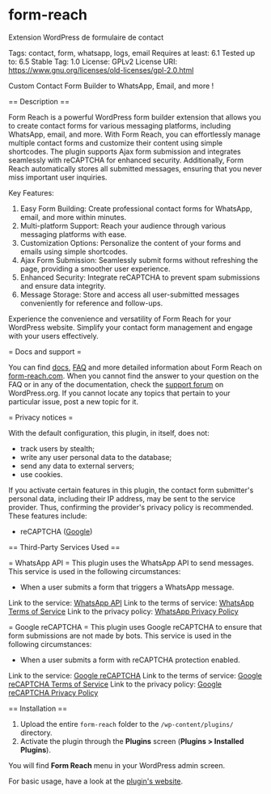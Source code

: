 # form-reach
Extension WordPress de formulaire de contact

Tags: contact, form, whatsapp, logs, email
Requires at least: 6.1
Tested up to: 6.5
Stable Tag: 1.0
License: GPLv2
License URI: https://www.gnu.org/licenses/old-licenses/gpl-2.0.html

Custom Contact Form Builder to WhatsApp, Email, and more !

== Description ==

Form Reach is a powerful WordPress form builder extension that allows you to create contact forms for various messaging platforms, including WhatsApp, email, and more. With Form Reach, you can effortlessly manage multiple contact forms and customize their content using simple shortcodes. The plugin supports Ajax form submission and integrates seamlessly with reCAPTCHA for enhanced security. Additionally, Form Reach automatically stores all submitted messages, ensuring that you never miss important user inquiries.

Key Features:
1. Easy Form Building: Create professional contact forms for WhatsApp, email, and more within minutes.
2. Multi-platform Support: Reach your audience through various messaging platforms with ease.
3. Customization Options: Personalize the content of your forms and emails using simple shortcodes.
4. Ajax Form Submission: Seamlessly submit forms without refreshing the page, providing a smoother user experience.
5. Enhanced Security: Integrate reCAPTCHA to prevent spam submissions and ensure data integrity.
6. Message Storage: Store and access all user-submitted messages conveniently for reference and follow-ups.

Experience the convenience and versatility of Form Reach for your WordPress website. Simplify your contact form management and engage with your users effectively.

= Docs and support =

You can find [docs](https://form-reach.com/docs/), [FAQ](https://form-reach.com/faq/) and more detailed information about Form Reach on [form-reach.com](https://form-reach.com/). When you cannot find the answer to your question on the FAQ or in any of the documentation, check the [support forum](https://wordpress.org/support/plugin/formreach/) on WordPress.org. If you cannot locate any topics that pertain to your particular issue, post a new topic for it.

= Privacy notices =

With the default configuration, this plugin, in itself, does not:

* track users by stealth;
* write any user personal data to the database;
* send any data to external servers;
* use cookies.

If you activate certain features in this plugin, the contact form submitter's personal data, including their IP address, may be sent to the service provider. Thus, confirming the provider's privacy policy is recommended. These features include:

* reCAPTCHA ([Google](https://policies.google.com/?hl=en))

== Third-Party Services Used ==

= WhatsApp API =
This plugin uses the WhatsApp API to send messages. This service is used in the following circumstances:
* When a user submits a form that triggers a WhatsApp message.

Link to the service: [WhatsApp API](https://api.whatsapp.com)
Link to the terms of service: [WhatsApp Terms of Service](https://www.whatsapp.com/legal/terms-of-service)
Link to the privacy policy: [WhatsApp Privacy Policy](https://www.whatsapp.com/legal/privacy-policy)

= Google reCAPTCHA =
This plugin uses Google reCAPTCHA to ensure that form submissions are not made by bots. This service is used in the following circumstances:
* When a user submits a form with reCAPTCHA protection enabled.

Link to the service: [Google reCAPTCHA](https://www.google.com/recaptcha)
Link to the terms of service: [Google reCAPTCHA Terms of Service](https://policies.google.com/terms)
Link to the privacy policy: [Google reCAPTCHA Privacy Policy](https://policies.google.com/privacy)

== Installation ==

1. Upload the entire `form-reach` folder to the `/wp-content/plugins/` directory.
1. Activate the plugin through the **Plugins** screen (**Plugins > Installed Plugins**).

You will find **Form Reach** menu in your WordPress admin screen.

For basic usage, have a look at the [plugin's website](https://form-reach.com/).